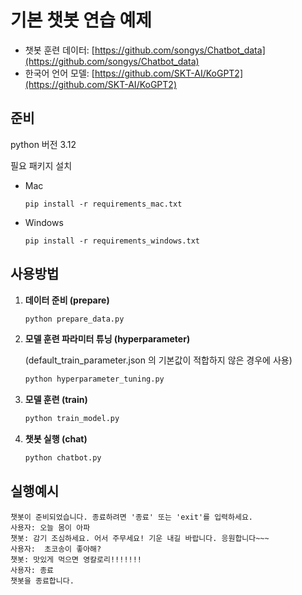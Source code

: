 # 기본 챗봇 연습 예제

- 챗봇 훈련 데이터: [https://github.com/songys/Chatbot_data](https://github.com/songys/Chatbot_data)
- 한국어 언어 모델: [https://github.com/SKT-AI/KoGPT2](https://github.com/SKT-AI/KoGPT2)

## 준비
python 버전 3.12

필요 패키지 설치
- Mac
   ```
   pip install -r requirements_mac.txt
   ```
- Windows
   ```
   pip install -r requirements_windows.txt
   ```

## 사용방법

1. **데이터 준비 (prepare)**

   ```sh
   python prepare_data.py
   ```
2. **모델 훈련 파라미터 튜닝 (hyperparameter)**

   (default_train_parameter.json 의 기본값이 적합하지 않은 경우에 사용)

   ```sh
   python hyperparameter_tuning.py
   ```
3. **모델 훈련 (train)**

   ```sh
   python train_model.py
   ```
4. **챗봇 실행 (chat)**

   ```sh
   python chatbot.py
   ```
## 실행예시

   ```
   챗봇이 준비되었습니다. 종료하려면 '종료' 또는 'exit'를 입력하세요.
   사용자: 오늘 몸이 아파
   챗봇: 감기 조심하세요. 어서 주무세요! 기운 내길 바랍니다. 응원합니다~~~
   사용자:  초코송이 좋아해?
   챗봇: 맛있게 먹으면 영칼로리!!!!!!!
   사용자: 종료
   챗봇을 종료합니다.
   ```
